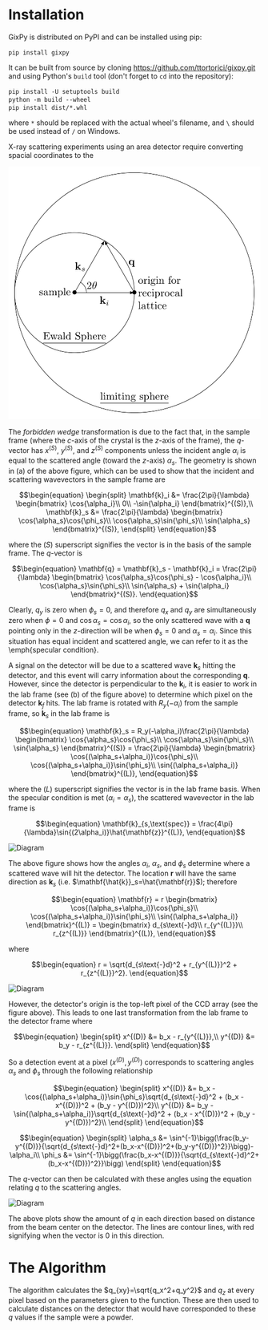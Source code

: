 # Installation

GixPy is distributed on PyPI and can be installed using pip:

```
pip install gixpy
```

It can be built from source by cloning https://github.com/ttortorici/gixpy.git and using Python's `build` tool (don't forget to `cd` into the repository):

```
pip install -U setuptools build
python -m build --wheel
pip install dist/*.whl
```

where `*` should be replaced with the actual wheel's filename, and `\` should be used instead of `/` on Windows.





X-ray scattering experiments using an area detector require converting spacial coordinates to the

![A scattered wave in the direction of $\mathbf{k}_s$ will result in constructive interference if $\mathbf{q} is a reciprocal lattice vector.\label{fig:ewald-sphere}](images/ewald-sphere.png)

The *forbidden wedge* transformation is due to the fact that, in the sample frame (where the $c$-axis of the crystal is the $z$-axis of the frame), the $q$-vector has $x^{(S)}$, $y^{(S)}$, and $z^{(S)}$ components unless the incident angle $\alpha_i$ is equal to the scattered angle (toward the $z$-axis) $\alpha_s$. The geometry is shown in (a) of the above figure, which can be used to show that the incident and scattering wavevectors in the sample frame are

$$\begin{equation}
\begin{split}
    \mathbf{k}_i &= \frac{2\pi}{\lambda}
    \begin{bmatrix}
        \cos{\alpha_i}\\
        0\\
        -\sin{\alpha_i}
    \end{bmatrix}^{(S)},\\
    \mathbf{k}_s &= \frac{2\pi}{\lambda}
    \begin{bmatrix}
        \cos{\alpha_s}\cos{\phi_s}\\
        \cos{\alpha_s}\sin{\phi_s}\\
        \sin{\alpha_s}
    \end{bmatrix}^{(S)},
\end{split}
\end{equation}$$

where the $(S)$ superscript signifies the vector is in the basis of the sample frame. The $q$-vector is

$$\begin{equation}
    \mathbf{q} = \mathbf{k}_s - \mathbf{k}_i = \frac{2\pi}{\lambda}
    \begin{bmatrix}
        \cos{\alpha_s}\cos{\phi_s} - \cos{\alpha_i}\\
        \cos{\alpha_s}\sin{\phi_s}\\
        \sin{\alpha_s} + \sin{\alpha_i}
    \end{bmatrix}^{(S)}.
\end{equation}$$

Clearly, $q_y$ is zero when $\phi_s=0$, and therefore $q_x$ and $q_y$ are simultaneously zero when $\phi=0$ and $\cos\alpha_s=\cos\alpha_i$, so the only scattered wave with a $\mathbf{q}$ pointing only in the $z$-direction will be when $\phi_s = 0$ and $\alpha_s = \alpha_i$. Since this situation has equal incident and scattered angle, we can refer to it as the \emph{specular condition}.

A signal on the detector will be due to a scattered wave $\mathbf{k}_s$ hitting the detector, and this event will carry information about the corresponding $\mathbf{q}$. However, since the detector is perpendicular to the $\mathbf{k}_i$, it is easier to work in the lab frame (see (b) of the figure above) to determine which pixel on the detector $\mathbf{k}_f$ hits. The lab frame is rotated with $R_y(-\alpha_i)$ from the sample frame, so $\mathbf{k}_s$ in the lab frame is

$$\begin{equation}
    \mathbf{k}_s = R_y(-\alpha_i)\frac{2\pi}{\lambda}
    \begin{bmatrix}
        \cos{\alpha_s}\cos{\phi_s}\\
        \cos{\alpha_s}\sin{\phi_s}\\
        \sin{\alpha_s}
    \end{bmatrix}^{(S)} = \frac{2\pi}{\lambda}
    \begin{bmatrix}
        \cos{(\alpha_s+\alpha_i)}\cos{\phi_s}\\
        \cos{(\alpha_s+\alpha_i)}\sin{\phi_s}\\
        \sin{(\alpha_s+\alpha_i)}
    \end{bmatrix}^{(L)},
\end{equation}$$

where the $(L)$ superscript signifies the vector is in the lab frame basis. When the specular condition is met $(\alpha_i=\alpha_s)$, the scattered wavevector in the lab frame is

$$\begin{equation}
    \mathbf{k}_{s,\text{spec}} = \frac{4\pi}{\lambda}\sin{(2\alpha_i)}\hat{\mathbf{z}}^{(L)},
\end{equation}$$

![Diagram](images/Fig2.png)

The above figure shows how the angles $\alpha_i$, $\alpha_s$, and $\phi_s$ determine where a scattered wave will hit the detector. The location $\mathbf{r}$ will have the same direction as $\mathbf{k}_s$ (i.e. $\mathbf{\hat{k}}_s=\hat{\mathbf{r}}$); therefore

$$\begin{equation}
    \mathbf{r} = r
    \begin{bmatrix}
        \cos{(\alpha_s+\alpha_i)}\cos{\phi_s}\\
        \cos{(\alpha_s+\alpha_i)}\sin{\phi_s}\\
        \sin{(\alpha_s+\alpha_i)}
    \end{bmatrix}^{(L)} = 
    \begin{bmatrix}
        d_{s\text{-}d}\\
        r_{y^{(L)}}\\
        r_{z^{(L)}}
    \end{bmatrix}^{(L)},
\end{equation}$$

where

$$\begin{equation}
    r = \sqrt{d_{s\text{-}d}^2 + r_{y^{(L)}}^2 + r_{z^{(L)}}^2}.
\end{equation}$$

![Diagram](images/Fig3.png)

However, the detector's origin is the top-left pixel of the CCD array (see the figure above). This leads to one last transformation from the lab frame to the detector frame where

$$\begin{equation}
\begin{split}
    x^{(D)} &= b_x - r_{y^{(L)}},\\
    y^{(D)} &= b_y - r_{z^{(L)}}.
\end{split}
\end{equation}$$

So a detection event at a pixel ($x^{(D)}, y^{(D)}$) corresponds to scattering angles $\alpha_s$ and $\phi_s$ through the following relationship

$$\begin{equation}
\begin{split}
    x^{(D)} &= b_x - \cos{(\alpha_s+\alpha_i)}\sin{\phi_s}\sqrt{d_{s\text{-}d}^2 + (b_x - x^{(D)})^2 + (b_y - y^{(D)})^2}\\
    y^{(D)} &= b_y - \sin{(\alpha_s+\alpha_i)}\sqrt{d_{s\text{-}d}^2 + (b_x - x^{(D)})^2 + (b_y - y^{(D)})^2}\\
\end{split}
\end{equation}$$

$$\begin{equation}
\begin{split}
    \alpha_s &= \sin^{-1}\bigg(\frac{b_y-y^{(D)}}{\sqrt{d_{s\text{-}d}^2+(b_x-x^{(D)})^2+(b_y-y^{(D)})^2}}\bigg)-\alpha_i\\
    \phi_s &= \sin^{-1}\bigg(\frac{b_x-x^{(D)}}{\sqrt{d_{s\text{-}d}^2+(b_x-x^{(D)})^2}}\bigg)
\end{split}
\end{equation}$$

The $q$-vector can then be calculated with these angles using the equation relating $q$ to the scattering angles. 

![Diagram](images/Fig4.png)

The above plots show the amount of $q$ in each direction based on distance from the beam center on the detector. The lines are contour lines, with red signifying when the vector is 0 in this direction.

# The Algorithm

The algorithm calculates the $q_{xy}=\sqrt{q_x^2+q_y^2}$ and $q_z$ at every pixel based on the parameters given to the function. These are then used to calculate distances on the detector that would have corresponded to these $q$ values if the sample were a powder.
